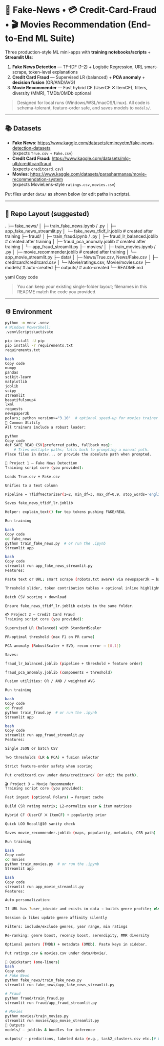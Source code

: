 # 🧠 Fake-News • 💳 Credit-Card-Fraud • 🎬 Movies Recommendation (End-to-End ML Suite)

Three production-style ML mini-apps with **training notebooks/scripts** + **Streamlit UIs**:

1) **Fake News Detection** — TF-IDF (1–2) + Logistic Regression, URL smart-scrape, token-level explanations  
2) **Credit Card Fraud** — Supervised LR (balanced) + **PCA anomaly** + **decision fusion** (OR/AND/AVG)  
3) **Movie Recommender** — Fast hybrid CF (UserCF ⨉ ItemCF), filters, diversity (MMR), TMDb/OMDb optional

> Designed for local runs (Windows/WSL/macOS/Linux). All code is schema-tolerant, feature-order safe, and saves models to `models/`.

---

## 📚 Datasets

- **Fake News:** https://www.kaggle.com/datasets/emineyetm/fake-news-detection-datasets  
  (expects `True.csv` + `Fake.csv`)
- **Credit Card Fraud:** https://www.kaggle.com/datasets/mlg-ulb/creditcardfraud  
  (expects `creditcard.csv`)
- **Movies:** https://www.kaggle.com/datasets/parasharmanas/movie-recommendation-system  
  (expects MovieLens-style `ratings.csv`, `movies.csv`)

Put files under `data/` as shown below (or edit paths in scripts).

---

## 📁 Repo Layout (suggested)

.
├─ fake_news/
│ ├─ train_fake_news.ipynb / .py
│ ├─ app_fake_news_streamlit.py
│ └─ fake_news_tfidf_lr.joblib # created after training
├─ fraud/
│ ├─ train_fraud.ipynb / .py
│ ├─ fraud_lr_balanced.joblib # created after training
│ ├─ fraud_pca_anomaly.joblib # created after training
│ └─ app_fraud_streamlit.py
├─ movies/
│ ├─ train_movies.ipynb / .py
│ ├─ movie_recommender.joblib # created after training
│ └─ app_movie_streamlit.py
├─ data/
│ ├─ News/True.csv, News/Fake.csv
│ ├─ creditcard/creditcard.csv
│ └─ Movie/ratings.csv, Movie/movies.csv
├─ models/ # auto-created
├─ outputs/ # auto-created
└─ README.md

yaml
Copy code

> You can keep your existing single-folder layout; filenames in this README match the code you provided.

---

## ⚙️ Environment

```bash
python -m venv .venv
# Windows PowerShell:
.venv\Scripts\activate

pip install -U pip
pip install -r requirements.txt
requirements.txt

bash
Copy code
numpy
pandas
scikit-learn
matplotlib
joblib
scipy
streamlit
beautifulsoup4
lxml
requests
newspaper3k
polars; python_version>="3.10"  # optional speed-up for movies trainer
🧩 Common Utility
All trainers include a robust loader:

python
Copy code
def SAFE_READ_CSV(preferred_paths, fallback_msg):
    # Tries multiple paths; falls back to prompting a manual path.
Place files in data/... or provide the absolute path when prompted.

📰 Project 1 — Fake News Detection
Training script core (you provided):

Loads True.csv + Fake.csv

Unifies to a text column

Pipeline = TfidfVectorizer(1–2, min_df=3, max_df=0.9, stop_words='english') → LogisticRegression(class_weight='balanced', max_iter=2000)

Saves fake_news_tfidf_lr.joblib

Helper: explain_text() for top tokens pushing FAKE/REAL

Run training

bash
Copy code
cd fake_news
python train_fake_news.py  # or run the .ipynb
Streamlit app

bash
Copy code
streamlit run app_fake_news_streamlit.py
Features:

Paste text or URL; smart scrape (robots.txt aware) via newspaper3k → bs4 fallback

Threshold slider, token contribution tables + optional inline highlights

Batch CSV scoring + download

Ensure fake_news_tfidf_lr.joblib exists in the same folder.

💳 Project 2 — Credit Card Fraud
Training script core (you provided):

Supervised LR (balanced) with StandardScaler

PR-optimal threshold (max F1 on PR curve)

PCA anomaly (RobustScaler + SVD, recon error → [0,1])

Saves:

fraud_lr_balanced.joblib (pipeline + threshold + feature order)

fraud_pca_anomaly.joblib (components + threshold)

Fusion utilities: OR / AND / weighted AVG

Run training

bash
Copy code
cd fraud
python train_fraud.py  # or run the .ipynb
Streamlit app

bash
Copy code
streamlit run app_fraud_streamlit.py
Features:

Single JSON or batch CSV

Two thresholds (LR & PCA) + fusion selector

Strict feature-order safety when scoring

Put creditcard.csv under data/creditcard/ (or edit the path).

🎬 Project 3 — Movie Recommender
Training script core (you provided):

Fast ingest (optional Polars) → Parquet cache

Build CSR rating matrix; L2-normalize user & item matrices

Hybrid CF (UserCF ⨉ ItemCF) + popularity prior

Quick LOO Recall@10 sanity check

Saves movie_recommender.joblib (maps, popularity, metadata, CSR path)

Run training

bash
Copy code
cd movies
python train_movies.py  # or run the .ipynb
Streamlit app

bash
Copy code
streamlit run app_movie_streamlit.py
Features:

Auto-personalization:

If URL has ?user_id=<id> and exists in data → builds genre profile; else popularity start

Session 👍 likes update genre affinity silently

Filters: include/exclude genres, year range, min ratings

Re-ranking: genre boost, recency boost, serendipity, MMR diversity

Optional posters (TMDb) + metadata (OMDb). Paste keys in sidebar.

Put ratings.csv & movies.csv under data/Movie/.

🚀 Quickstart (one-liners)
bash
Copy code
# Fake News
python fake_news/train_fake_news.py
streamlit run fake_news/app_fake_news_streamlit.py

# Fraud
python fraud/train_fraud.py
streamlit run fraud/app_fraud_streamlit.py

# Movies
python movies/train_movies.py
streamlit run movies/app_movie_streamlit.py
🧪 Outputs
models/ — joblibs & bundles for inference

outputs/ — predictions, labeled data (e.g., task2_clusters.csv etc.)# Fake-News-Credit-Card-Fraud-Movies-prediction-ML-
